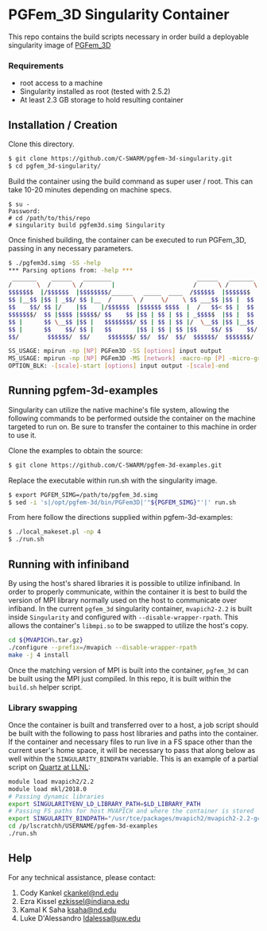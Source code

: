# PGFem_3D Singularity Container

This repo contains the build scripts necessary in order build a deployable singularity image of [PGFem_3D](https://github.com/C-SWARM/pgfem-3d)

### Requirements

  - root access to a machine
  - Singularity installed as root (tested with 2.5.2)
  - At least 2.3 GB storage to hold resulting container

## Installation / Creation

Clone this directory.
```bash 
$ git clone https://github.com/C-SWARM/pgfem-3d-singularity.git
$ cd pgfem_3d-singularity/
```
Build the container using the build command as super user / root. This can take 10-20 minutes depending on machine specs.
```console
$ su -
Password:
# cd /path/to/this/repo
# singularity build pgfem3d.simg Singularity
```
Once finished building, the container can be executed to run PGFem_3D, passing in any necessary parameters.
```bash
$ ./pgfem3d.simg -SS -help
*** Parsing options from: -help ***
 _______    ______   ________                        ______   _______  
/       \  /      \ /        |                      /      \ /       \ 
$$$$$$$  |/$$$$$$  |$$$$$$$$/______   _____  ____  /$$$$$$  |$$$$$$$  |
$$ |__$$ |$$ | _$$/ $$ |__  /      \ /     \/    \ $$ ___$$ |$$ |  $$ |
$$    $$/ $$ |/    |$$    |/$$$$$$  |$$$$$$ $$$$  |  /   $$< $$ |  $$ |
$$$$$$$/  $$ |$$$$ |$$$$$/ $$    $$ |$$ | $$ | $$ | _$$$$$  |$$ |  $$ |
$$ |      $$ \__$$ |$$ |   $$$$$$$$/ $$ | $$ | $$ |/  \__$$ |$$ |__$$ |
$$ |      $$    $$/ $$ |   $$       |$$ | $$ | $$ |$$    $$/ $$    $$/ 
$$/        $$$$$$/  $$/     $$$$$$$/ $$/  $$/  $$/  $$$$$$/  $$$$$$$/  

SS_USAGE: mpirun -np [NP] PGFem3D -SS [options] input output
MS_USAGE: mpirun -np [NP] PGFem3D -MS [network] -macro-np [P] -micro-group-size [S] [macro OPTION_BLK] [micro OPTION_BLK]
OPTION_BLK: -[scale]-start [options] input output -[scale]-end
```

## Running pgfem-3d-examples

Singularity can utilize the native machine's file system, allowing the following commands to be performed outside the container
on the machine targeted to run on. Be sure to transfer the container to this machine in order to use it.


Clone the examples to obtain the source:
```bash
$ git clone https://github.com/C-SWARM/pgfem-3d-examples.git
```
Replace the executable within run.sh with the singularity image.
```bash
$ export PGFEM_SIMG=/path/to/pgfem_3d.simg
$ sed -i 's|/opt/pgfem-3d/bin/PGFem3D|'"${PGFEM_SIMG}"'|' run.sh
```
From here follow the directions supplied within pgfem-3d-examples:
```bash
$ ./local_makeset.pl -np 4
$ ./run.sh
```

## Running with infiniband

By using the host's shared libraries it is possible to utilize infiniband. In order to properly communicate, within the container it is best to build the version of MPI library normally used on the host to communicate over infiband. In the current `pgfem_3d` singularity container, `mvapich2-2.2` is built inside `Singularity` and configured with `--disable-wrapper-rpath`. This allows the container's `libmpi.so` to be swapped to utilize the host's copy.
```bash
cd ${MVAPICH%.tar.gz}
./configure --prefix=/mvapich --disable-wrapper-rpath
make -j 4 install
```
Once the matching version of MPI is built into the container, `pgfem_3d` can be built using the MPI just compiled. In this repo, it is built within the `build.sh` helper script.

### Library swapping

Once the container is built and transferred over to a host, a job script should be built with the following to pass host libraries and paths into the container. If the container and necessary files to run live in a FS space other than the current user's home space, it will be necessary to pass that along below as well within the `SINGULARITY_BINDPATH` variable. This is an example of a partial script on [Quartz at LLNL](https://hpc.llnl.gov/hardware/platforms/Quartz):
```bash
module load mvapich2/2.2
module load mkl/2018.0
# Passing dynamic libraries
export SINGULARITYENV_LD_LIBRARY_PATH=$LD_LIBRARY_PATH
# Passing FS paths for host MVAPICH and where the container is stored
export SINGULARITY_BINDPATH="/usr/tce/packages/mvapich2/mvapich2-2.2-gcc-7.1.0/lib,/p/lscratchh/USERNAME"
cd /p/lscratchh/USERNAME/pgfem-3d-examples
./run.sh
```

## Help
For any technical assistance, please contact:

1.  Cody Kankel [ckankel@nd.edu](mailto:ckankel@nd.edu)
2.  Ezra Kissel [ezkissel@indiana.edu](mailto:ezkissel@indiana.edu)
3.  Kamal K Saha [ksaha@nd.edu](mailto:ksaha@nd.edu)
4.  Luke D'Alessandro [ldalessa@uw.edu](mailto:ldalessa@uw.edu)

